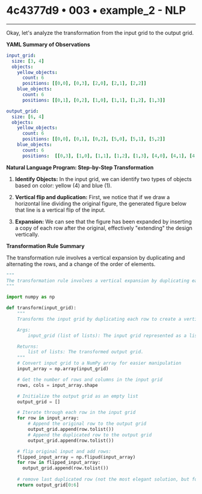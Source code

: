 # 4c4377d9 • 003 • example_2 - NLP

---
Okay, let's analyze the transformation from the input grid to the output grid.

**YAML Summary of Observations**

```yaml
input_grid:
  size: [3, 4]
  objects:
    yellow_objects:
      count: 6
      positions: [[0,0], [0,3], [2,0], [2,1], [2,2]]
    blue_objects:
      count: 6
      positions: [[0,1], [0,2], [1,0], [1,1], [1,2], [1,3]]

output_grid:
  size: [6, 4]
  objects:
    yellow_objects:
      count: 6
      positions: [[0,0], [0,1], [0,2], [5,0], [5,1], [5,2]]
    blue_objects:
      count: 6
      positions:  [[0,3], [1,0], [1,1], [1,2], [1,3], [4,0], [4,1], [4,2],[4,3]]
```

**Natural Language Program: Step-by-Step Transformation**

1.  **Identify Objects:** In the input grid, we can identify two types of objects based on color: yellow (4) and blue (1).

2.  **Vertical flip and duplication:** First, we notice that if we draw a horizontal line dividing the original figure, the generated figure below that line is a vertical flip of the input.

3. **Expansion:** We can see that the figure has been expanded by inserting a copy of each row after the original, effectively "extending" the design vertically.

**Transformation Rule Summary**

The transformation rule involves a vertical expansion by duplicating and alternating the rows, and a change of the order of elements.

```python
"""
The transformation rule involves a vertical expansion by duplicating each row of the input grid and then flipping vertically the original image to obtain a new set of rows.
"""

import numpy as np

def transform(input_grid):
    """
    Transforms the input grid by duplicating each row to create a vertically expanded output grid.

    Args:
        input_grid (list of lists): The input grid represented as a list of lists.

    Returns:
        list of lists: The transformed output grid.
    """
    # Convert input grid to a NumPy array for easier manipulation
    input_array = np.array(input_grid)

    # Get the number of rows and columns in the input grid
    rows, cols = input_array.shape

    # Initialize the output grid as an empty list
    output_grid = []

    # Iterate through each row in the input grid
    for row in input_array:
        # Append the original row to the output grid
        output_grid.append(row.tolist())
        # Append the duplicated row to the output grid
        output_grid.append(row.tolist())

    # flip original input and add rows:
    flipped_input_array = np.flipud(input_array)
    for row in flipped_input_array:
      output_grid.append(row.tolist())
        
    # remove last duplicated row (not the most elegant solution, but for this dataset it is okay.)
    return output_grid[0:6]
```

